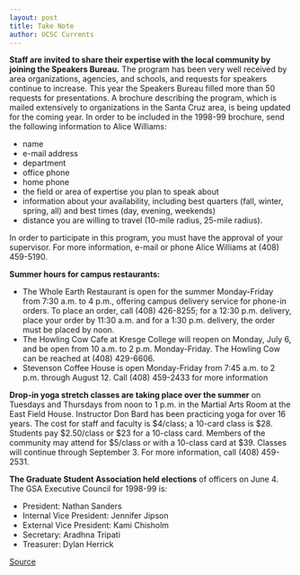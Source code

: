 ```yaml
---
layout: post
title: Take Note
author: UCSC Currents
---
```


**Staff are invited to share their expertise with the local community by joining the Speakers Bureau.** The program has been very well received by area organizations, agencies, and schools, and requests for speakers continue to increase. This year the Speakers Bureau filled more than 50 requests for presentations. A brochure describing the program, which is mailed extensively to organizations in the Santa Cruz area, is being updated for the coming year. In order to be included in the 1998-99 brochure, send the following information to Alice Williams:
* name
* e-mail address
* department
* office phone
* home phone
* the field or area of expertise you plan to speak about
* information about your availability, including best quarters (fall, winter, spring, all) and best times (day, evening, weekends)
* distance you are willing to travel (10-mile radius, 25-mile radius).

In order to participate in this program, you must have the approval of your supervisor. For more information, e-mail or phone Alice Williams at (408) 459-5190.

**Summer hours for campus restaurants:**
* The Whole Earth Restaurant is open for the summer Monday-Friday from 7:30 a.m. to 4 p.m., offering campus delivery service for phone-in orders. To place an order, call (408) 426-8255; for a 12:30 p.m. delivery, place your order by 11:30 a.m. and for a 1:30 p.m. delivery, the order must be placed by noon.
* The Howling Cow Cafe at Kresge College will reopen on Monday, July 6, and be open from 10 a.m. to 2 p.m. Monday-Friday. The Howling Cow can be reached at (408) 429-6606.
* Stevenson Coffee House is open Monday-Friday from 7:45 a.m. to 2 p.m. through August 12. Call (408) 459-2433 for more information

**Drop-in yoga stretch classes are taking place over the summer** on Tuesdays and Thursdays from noon to 1 p.m. in the Martial Arts Room at the East Field House. Instructor Don Bard has been practicing yoga for over 16 years. The cost for staff and faculty is $4/class; a 10-card class is $28. Students pay $2.50/class or $23 for a 10-class card. Members of the community may attend for $5/class or with a 10-class card at $39. Classes will continue through September 3. For more information, call (408) 459-2531.

**The Graduate Student Association held elections** of officers on June 4. The GSA Executive Council for 1998-99 is:
* President: Nathan Sanders
* Internal Vice President: Jennifer Jipson
* External Vice President: Kami Chisholm
* Secretary: Aradhna Tripati
* Treasurer: Dylan Herrick

[Source](http://www1.ucsc.edu/oncampus/currents/97-98/06-29/takenote.htm "Permalink to Take Note: 06-29-98")
